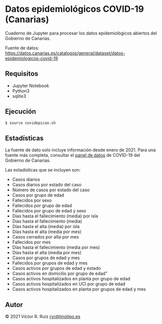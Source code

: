 # Datos epidemiológicos COVID-19 (Canarias)

Cuaderno de Jupyter para procesar los datos epidemiológicos abiertos del Gobierno de Canarias.

Fuente de datos: https://datos.canarias.es/catalogos/general/dataset/datos-epidemiologicos-covid-19

## Requisitos

- Jupyter Notebook
- Python3
- sqlite3

## Ejecución

```bash
$ source covidepican.sh
```

## Estadísticas

La fuente de dato solo incluye información desde enero de 2021. Para una fuente más completa, consultar el [panel de datos](https://grafcan1.maps.arcgis.com/apps/dashboards/156eddd4d6fa4ff1987468d1fd70efb6) de COVID-19 del Gobierno de Canarias.

Las estadísticas que se incluyen son:

- Casos diarios
- Casos diarios por estado del caso
- Número de casos por estado del caso
- Casos por grupo de edad
- Fallecidos por sexo
- Fallecidos por grupo de edad
- Fallecidos por grupo de edad y sexo
- Días hasta el fallecimiento (media) por isla
- Dias hasta el fallecimiento (media)
- Días hasta el alta (media) por isla
- Días hasta el alta (media por mes)
- Casos cerrados por alta por mes
- Fallecidos por mes
- Días hasta el fallecimiento (media por mes)
- Días hasta el alta (media por mes)
- Casos por grupos de edad y mes
- Fallecidos por grupos de edad y mes
- Casos activos por grupos de edad y estado
- Casos activos en domicilio por grupo de edad\"
- Casos activos hospitalizados en planta por grupo de edad
- Casos activos hospitalizados en UCI por grupo de edad
- Casos activos hospitalizados en planta por grupos de edad y mes

## Autor

&copy; 2021 Víctor R. Ruiz <rvr@linotipo.es>

